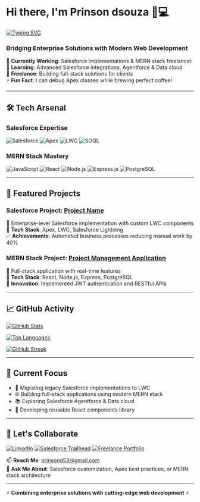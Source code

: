 # Hi there, I'm Prinson dsouza 👨💻

[![Typing SVG](https://readme-typing-svg.herokuapp.com?font=Fira+Code&pause=1000&color=00A1E6&width=435&lines=Salesforce+Developer;MERN+Stack+Enthusiast;Full-Stack+Problem+Solver;Cloud+Solutions+Enthusiast)](https://git.io/typing-svg)

### Bridging Enterprise Solutions with Modern Web Development

🔭 **Currently Working**: Salesforce implementations & MERN stack freelancer  
🌱 **Learning**: Advanced Salesforce integrations, Agentforce & Data cloud  
💼 **Freelance**: Building full-stack solutions for clients  
⚡ **Fun Fact**: I can debug Apex classes while brewing perfect coffee!

---

## 🛠️ Tech Arsenal

### **Salesforce Expertise**
![Salesforce](https://img.shields.io/badge/Salesforce-00A1E0?style=flat&logo=salesforce&logoColor=white)
![Apex](https://img.shields.io/badge/Apex-%2300A1E0.svg?style=flat&logo=salesforce&logoColor=white)
![LWC](https://img.shields.io/badge/LWC-00A1E0?style=flat&logo=webcomponents.org&logoColor=white)
![SOQL](https://img.shields.io/badge/SOQL-FF6A00?style=flat&logo=sql&logoColor=white)

### **MERN Stack Mastery**
![JavaScript](https://img.shields.io/badge/-JavaScript-F7DF1E?style=flat&logo=javascript&logoColor=black)
![React](https://img.shields.io/badge/-React-61DAFB?style=flat&logo=react&logoColor=black)
![Node.js](https://img.shields.io/badge/-Node.js-339933?style=flat&logo=node.js&logoColor=white)
![Express.js](https://img.shields.io/badge/-Express.js-000000?style=flat&logo=express&logoColor=white)
![PostgreSQL](https://img.shields.io/badge/-PostgreSQL-4169E1?style=flat&logo=postgresql&logoColor=white)

---

## 🚀 Featured Projects

### Salesforce Project: [Project Name](https://github.com/yourusername/salesforce-project)
📌 Enterprise-level Salesforce implementation with custom LWC components  
🔧 **Tech Stack**: Apex, LWC, Salesforce Lightning  
✅ **Achievements**: Automated business processes reducing manual work by 40%

### MERN Stack Project: [Project Management Application ](https://github.com/prinson001/Project-Management)
📌 Full-stack application with real-time features  
🔧 **Tech Stack**: React, Node.js, Express, PostgreSQL  
🚀 **Innovation**: Implemented JWT authentication and RESTful APIs

---

## 📈 GitHub Activity

[![GitHub Stats](https://github-readme-stats.vercel.app/api?username=prinson001&show_icons=true&theme=dark&hide_title=true)](https://github.com/prinson001)

[![Top Languages](https://github-readme-stats.vercel.app/api/top-langs/?username=prinson001&layout=compact&theme=dark&hide=html,css)](https://github.com/prinson001)

[![GitHub Streak](https://streak-stats.demolab.com/?user=prinson001&theme=dark)](https://git.io/streak-stats)

---

## 🎯 Current Focus
- 🔄 Migrating legacy Salesforce implementations to LWC
- 🌐 Building full-stack applications using modern MERN stack
- 📚 Exploring Salesforce Agentforce & Data cloud
- 🚀 Developing reusable React components library

---

## 🤝 Let's Collaborate

[![LinkedIn](https://img.shields.io/badge/LinkedIn-0077B5?style=flat&logo=linkedin&logoColor=white)](https://linkedin.com/in/prinsondsouza)
[![Salesforce Trailhead](https://img.shields.io/badge/Trailhead-00A1E0?style=flat&logo=salesforce&logoColor=white)](https://trailblazer.me/id/prinsondsouza)
[![Freelance Portfolio](https://img.shields.io/badge/Portfolio-%23000000.svg?style=flat&logo=react&logoColor=white)](https://yourportfolio.com)

📫 **Reach Me**: prinsond53@gmail.com  
💬 **Ask Me About**: Salesforce customization, Apex best practices, or MERN stack architecture

---

⚡ **Combining enterprise solutions with cutting-edge web development** ⚡
